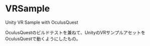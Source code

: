 # VRSample
Unity VR Sample with OculusQuest

OculusQuestのビルドテストを兼ねて、UnityのVRサンプルアセットをOculusQuestで動くようにしたもの。
